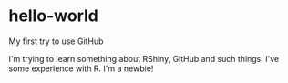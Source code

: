 # hello-world
My first try to use GitHub

I'm trying to learn something about RShiny, GitHub and such things. I've some experience with R. I'm a newbie!
